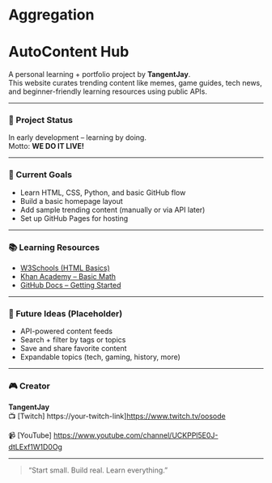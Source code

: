 # Aggregation
# AutoContent Hub 

A personal learning + portfolio project by **TangentJay**.  
This website curates trending content like memes, game guides, tech news, and beginner-friendly learning resources using public APIs.

---

### 🔧 Project Status
In early development – learning by doing.  
 Motto: **WE DO IT LIVE!**  

---

### 📌 Current Goals
- Learn HTML, CSS, Python, and basic GitHub flow
- Build a basic homepage layout
- Add sample trending content (manually or via API later)
- Set up GitHub Pages for hosting

---

### 📚 Learning Resources
- [W3Schools (HTML Basics)](https://www.w3schools.com/html/)
- [Khan Academy – Basic Math](https://www.khanacademy.org/math)
- [GitHub Docs – Getting Started](https://docs.github.com/en/get-started)

---

### 📎 Future Ideas (Placeholder)
- API-powered content feeds
- Search + filter by tags or topics
- Save and share favorite content
- Expandable topics (tech, gaming, history, more)

---

### 🎮 Creator
**TangentJay**  
📺 [Twitch]  https://your-twitch-link]https://www.twitch.tv/oosode

📹 [YouTube] https://www.youtube.com/channel/UCKPPl5E0J-dtLExf1W1D0Og

---

> “Start small. Build real. Learn everything.”
